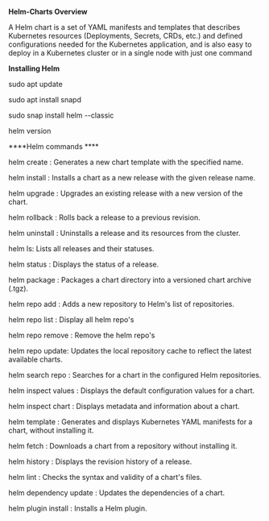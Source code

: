 **Helm-Charts Overview**

A Helm chart is a set of YAML manifests and templates that describes Kubernetes resources (Deployments, Secrets, CRDs, etc.) and defined configurations needed for the Kubernetes application, and is also easy to deploy in a Kubernetes cluster or in a single node with just one command

**Installing Helm**

sudo apt update

sudo apt install snapd

sudo snap install helm --classic

helm version

****Helm commands ****

helm create <chart-name>: Generates a new chart template with the specified name.

helm install <release-name> <chart-name>: Installs a chart as a new release with the given release name.

helm upgrade <release-name> <chart-name>: Upgrades an existing release with a new version of the chart.

helm rollback <release-name> <revision>: Rolls back a release to a previous revision.

helm uninstall <release-name>: Uninstalls a release and its resources from the cluster.

helm ls: Lists all releases and their statuses.

helm status <release-name>: Displays the status of a release.

helm package <chart-directory>: Packages a chart directory into a versioned chart archive (.tgz).

helm repo add <repository-name> <repository-url>: Adds a new repository to Helm's list of repositories.

helm repo list : Display all helm repo's

helm repo remove <chart-name> : Remove the helm repo's

helm repo update: Updates the local repository cache to reflect the latest available charts.

helm search repo <chart-name>: Searches for a chart in the configured Helm repositories.

helm inspect values <chart-name>: Displays the default configuration values for a chart.

helm inspect chart <chart-name>: Displays metadata and information about a chart.

helm template <release-name> <chart-name>: Generates and displays Kubernetes YAML manifests for a chart, without installing it.

helm fetch <chart-name>: Downloads a chart from a repository without installing it.

helm history <release-name>: Displays the revision history of a release.

helm lint <chart-directory>: Checks the syntax and validity of a chart's files.

helm dependency update <chart-directory>: Updates the dependencies of a chart.

helm plugin install <plugin-name>: Installs a Helm plugin.


